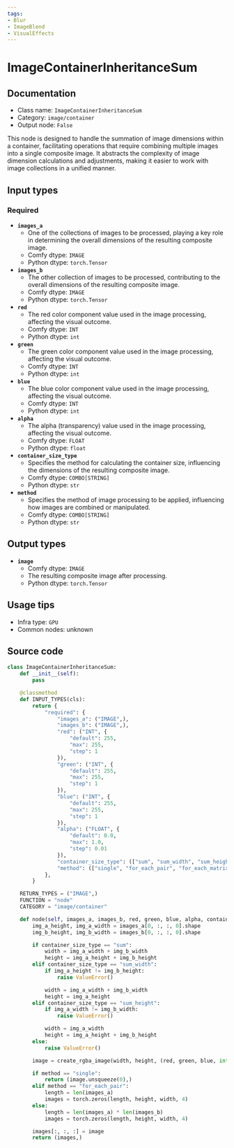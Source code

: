 ```yaml
---
tags:
- Blur
- ImageBlend
- VisualEffects
---
```


# ImageContainerInheritanceSum
## Documentation
- Class name: `ImageContainerInheritanceSum`
- Category: `image/container`
- Output node: `False`

This node is designed to handle the summation of image dimensions within a container, facilitating operations that require combining multiple images into a single composite image. It abstracts the complexity of image dimension calculations and adjustments, making it easier to work with image collections in a unified manner.
## Input types
### Required
- **`images_a`**
    - One of the collections of images to be processed, playing a key role in determining the overall dimensions of the resulting composite image.
    - Comfy dtype: `IMAGE`
    - Python dtype: `torch.Tensor`
- **`images_b`**
    - The other collection of images to be processed, contributing to the overall dimensions of the resulting composite image.
    - Comfy dtype: `IMAGE`
    - Python dtype: `torch.Tensor`
- **`red`**
    - The red color component value used in the image processing, affecting the visual outcome.
    - Comfy dtype: `INT`
    - Python dtype: `int`
- **`green`**
    - The green color component value used in the image processing, affecting the visual outcome.
    - Comfy dtype: `INT`
    - Python dtype: `int`
- **`blue`**
    - The blue color component value used in the image processing, affecting the visual outcome.
    - Comfy dtype: `INT`
    - Python dtype: `int`
- **`alpha`**
    - The alpha (transparency) value used in the image processing, affecting the visual outcome.
    - Comfy dtype: `FLOAT`
    - Python dtype: `float`
- **`container_size_type`**
    - Specifies the method for calculating the container size, influencing the dimensions of the resulting composite image.
    - Comfy dtype: `COMBO[STRING]`
    - Python dtype: `str`
- **`method`**
    - Specifies the method of image processing to be applied, influencing how images are combined or manipulated.
    - Comfy dtype: `COMBO[STRING]`
    - Python dtype: `str`
## Output types
- **`image`**
    - Comfy dtype: `IMAGE`
    - The resulting composite image after processing.
    - Python dtype: `torch.Tensor`
## Usage tips
- Infra type: `GPU`
- Common nodes: unknown


## Source code
```python
class ImageContainerInheritanceSum:
    def __init__(self):
        pass

    @classmethod
    def INPUT_TYPES(cls):
        return {
            "required": {
                "images_a": ("IMAGE",),
                "images_b": ("IMAGE",),
                "red": ("INT", {
                    "default": 255,
                    "max": 255,
                    "step": 1
                }),
                "green": ("INT", {
                    "default": 255,
                    "max": 255,
                    "step": 1
                }),
                "blue": ("INT", {
                    "default": 255,
                    "max": 255,
                    "step": 1
                }),
                "alpha": ("FLOAT", {
                    "default": 0.0,
                    "max": 1.0,
                    "step": 0.01
                }),
                "container_size_type": (["sum", "sum_width", "sum_height"],),
                "method": (["single", "for_each_pair", "for_each_matrix"],),
            },
        }

    RETURN_TYPES = ("IMAGE",)
    FUNCTION = "node"
    CATEGORY = "image/container"

    def node(self, images_a, images_b, red, green, blue, alpha, container_size_type, method):
        img_a_height, img_a_width = images_a[0, :, :, 0].shape
        img_b_height, img_b_width = images_b[0, :, :, 0].shape

        if container_size_type == "sum":
            width = img_a_width + img_b_width
            height = img_a_height + img_b_height
        elif container_size_type == "sum_width":
            if img_a_height != img_b_height:
                raise ValueError()

            width = img_a_width + img_b_width
            height = img_a_height
        elif container_size_type == "sum_height":
            if img_a_width != img_b_width:
                raise ValueError()

            width = img_a_width
            height = img_a_height + img_b_height
        else:
            raise ValueError()

        image = create_rgba_image(width, height, (red, green, blue, int(alpha * 255))).image_to_tensor()

        if method == "single":
            return (image.unsqueeze(0),)
        elif method == "for_each_pair":
            length = len(images_a)
            images = torch.zeros(length, height, width, 4)
        else:
            length = len(images_a) * len(images_b)
            images = torch.zeros(length, height, width, 4)

        images[:, :, :] = image
        return (images,)

```
